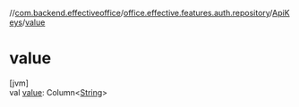//[com.backend.effectiveoffice](../../../index.md)/[office.effective.features.auth.repository](../index.md)/[ApiKeys](index.md)/[value](value.md)

# value

[jvm]\
val [value](value.md): Column&lt;[String](https://kotlinlang.org/api/latest/jvm/stdlib/kotlin/-string/index.html)&gt;
